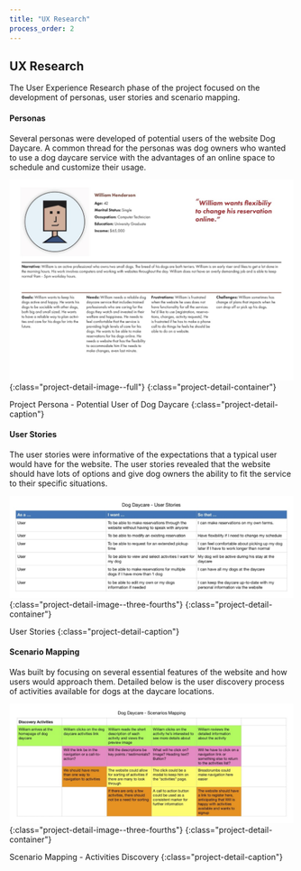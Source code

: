 ```yaml
---
title: "UX Research"
process_order: 2
---
```

## UX Research

The User Experience Research phase of the project focused on the development of personas, user stories and scenario mapping.

#### Personas

Several personas were developed of potential users of the website Dog Daycare. A common thread for the personas was dog owners who wanted to use a dog daycare service with the advantages of an online space to schedule and customize their usage.

![Project UX Design](../../assets/img/project/dog-daycare-persona.jpg){:class="project-detail-image--full"}
{:class="project-detail-container"}

Project Persona - Potential User of Dog Daycare
{:class="project-detail-caption"}

#### User Stories

The user stories were informative of the expectations that a typical user would have for the website. The user stories revealed that the website should have lots of options and give dog owners the ability to fit the service to their specific situations.

![Project UX Design](../../assets/img/project/dog-daycare-user-stories.jpg){:class="project-detail-image--three-fourths"}
{:class="project-detail-container"}

User Stories
{:class="project-detail-caption"}

#### Scenario Mapping

Was built by focusing on several essential features of the website and how users would approach them. Detailed below is the user discovery process of activities available for dogs at the daycare locations.

![Project UX Design](../../assets/img/project/dog-daycare-scenario-mapping.jpg){:class="project-detail-image--three-fourths"}
{:class="project-detail-container"}

Scenario Mapping - Activities Discovery
{:class="project-detail-caption"}